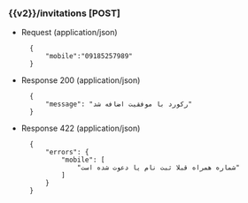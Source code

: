### {{v2}}/invitations  [POST]



+ Request (application/json)

        {
            "mobile":"09185257989"
        }
        
+ Response 200 (application/json)

        {
            "message": "رکورد با موفقیت اضافه شد"
        }


+ Response 422 (application/json)

        {
            "errors": {
                "mobile": [
                    "شماره همراه قبلا ثبت نام یا دعوت شده است"
                ]
            }
        }
